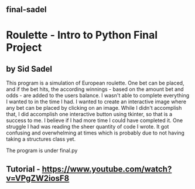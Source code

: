 ## final-sadel
# Roulette - Intro to Python Final Project 
## by Sid Sadel
This program is a simulation of European roulette. One bet can be placed, and if the bet hits, the according winnings - based on the amount bet and odds - are added to
the users balance. I wasn't able to complete everything I wanted to in the time I had. I wanted to create an interactive image where any bet can be placed by clicking on an image. While I didn't accomplish that, I did accomplish one interactive button using tkinter, so that is a success to me. I believe if I had more time I could have completed it. One struggle I had was reading the sheer quantity of code I wrote. It got confusing and overwhelming at times which is probably due to not having taking a structures class yet. 

The program is under final.py
## Tutorial - https://www.youtube.com/watch?v=VPgZW2iosF8
